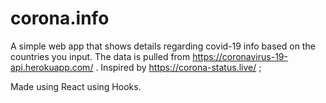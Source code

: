 # corona.info

A simple web app that shows details regarding covid-19 info based on the countries you input.
The data is pulled from https://coronavirus-19-api.herokuapp.com/ .
Inspired by https://corona-status.live/ ;

Made using React using Hooks.
